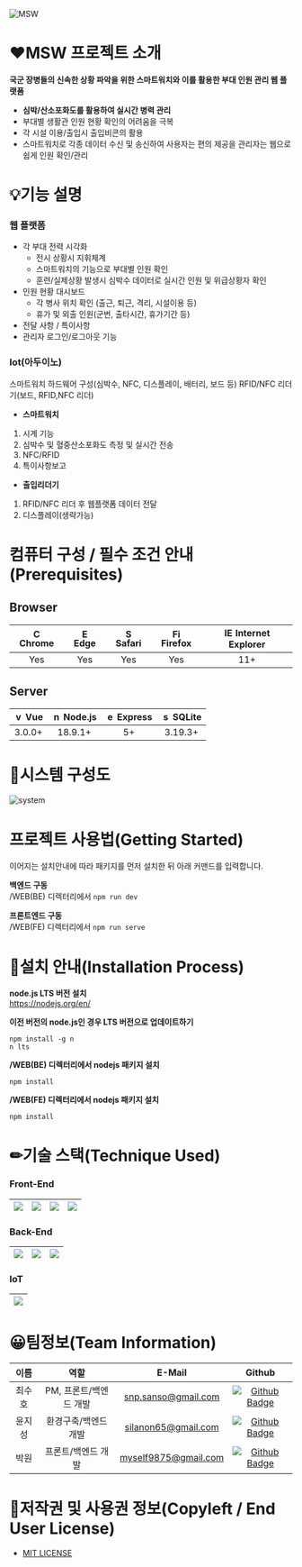 ![MSW](https://s3.us-west-2.amazonaws.com/secure.notion-static.com/91794090-3af4-44e4-a987-7aab365e0ac6/2.png?X-Amz-Algorithm=AWS4-HMAC-SHA256&X-Amz-Content-Sha256=UNSIGNED-PAYLOAD&X-Amz-Credential=AKIAT73L2G45EIPT3X45%2F20221021%2Fus-west-2%2Fs3%2Faws4_request&X-Amz-Date=20221021T002915Z&X-Amz-Expires=86400&X-Amz-Signature=4f969023bcb0361ea3f9fa789ac91b43b15d150568098d829780c8407d7d0072&X-Amz-SignedHeaders=host&response-content-disposition=filename%20%3D%222.png%22&x-id=GetObject)

# ❤MSW 프로젝트 소개

**국군 장병들의 신속한 상황 파악을 위한 스마트워치와 이를 활용한 부대 인원 관리 웹 플랫폼**
- **심박/산소포화도를 활용하여 실시간 병력 관리**
- 부대별 생활관 인원 현황 확인의 어려움을 극복
- 각 시설 이용/출입시 출입비콘의 활용
- 스마트워치로 각종 데이터 수신 및 송신하여 사용자는 편의 제공을 관리자는 웹으로 쉽게 인원 확인/관리




# 💡기능 설명

### 웹 플랫폼
- 각 부대 전력 시각화
    - 전시 상황시 지휘체계
    - 스마트워치의 기능으로 부대별 인원 확인
    - 훈련/실제상황 발생시 심박수 데이터로 실시간 인원 및 위급상황자 확인
- 인원 현황 대시보드
    - 각 병사 위치 확인 (출근, 퇴근, 격리, 시설이용 등)
    - 휴가 및 외출 인원(군번, 출타시간, 휴가기간 등) 
- 전달 사항 / 특이사항
- 관리자 로그인/로그아웃 기능


### Iot(아두이노)
스마트워치 하드웨어 구성(심박수, NFC, 디스플레이, 배터리, 보드 등)
RFID/NFC 리더기(보드, RFID,NFC 리더)

- **스마트워치**
1. 시계 기능
2. 심박수 및 혈중산소포화도 측정 및 실시간 전송
3. NFC/RFID 
4. 특이사항보고

- **출입리더기**
1. RFID/NFC 리더 후 웹플랫폼 데이터 전달
2. 디스플레이(생략가능)



# 컴퓨터 구성 / 필수 조건 안내(Prerequisites)
## Browser
| <img src="https://user-images.githubusercontent.com/55467050/137036906-a6c0f879-5b51-49d3-8e02-d01994f64d18.png" alt="Chrome" width="16px" height="16px" /> Chrome | <img src="https://user-images.githubusercontent.com/55467050/137036913-033a988f-b9c9-4980-8540-5994cfa7e465.jpg" alt="Edge" width="16px" height="16px" /> Edge | <img src="https://user-images.githubusercontent.com/55467050/137036914-1a1f080e-9fb3-4b29-a143-517be979e78f.png" alt="Safari" width="16px" height="16px" /> Safari | <img src="https://user-images.githubusercontent.com/55467050/137036916-91328771-5dd5-41fb-a842-8562db3c480c.png" alt="Firefox" width="16px" height="16px" /> Firefox | <img src="https://user-images.githubusercontent.com/55467050/137036911-ccb70714-15fc-46fb-a074-19bb769727e9.png" alt="IE" width="16px" height="16px" /> Internet Explorer |
| :---: | :---: | :---: | :---: | :---: |
| Yes | Yes | Yes | Yes | 11+ |



## Server
| <img src="https://user-images.githubusercontent.com/71062855/197093088-35197723-a3ee-4f42-b4b2-390cfbbba466.png" alt="vue" width="16px" height="16px" /> Vue | <img src="https://user-images.githubusercontent.com/71062855/197093590-5aea074d-8fe6-4106-a0f9-9a14f653aa4d.png" alt="nodejs" width="16px" height="16px" /> Node.js | <img src="https://user-images.githubusercontent.com/71062855/197093406-c0701c00-d809-4168-b0ff-1b67b5fd6b0e.png" alt="express" width="16px" height="16px" /> Express | <img src="https://user-images.githubusercontent.com/71062855/197093394-95860fc4-982e-461b-b4c9-28bc2d6ba299.png" alt="sqlite" width="16px" height="16px" /> SQLite |
| :---: | :---: | :---: | :---: |
| 3.0.0+ | 18.9.1+ | 5+ | 3.19.3+ |

# 🔗시스템 구성도
![system](https://s3.us-west-2.amazonaws.com/secure.notion-static.com/58843f95-68af-40dd-8f5c-984fd4a9673d/a.png?X-Amz-Algorithm=AWS4-HMAC-SHA256&X-Amz-Content-Sha256=UNSIGNED-PAYLOAD&X-Amz-Credential=AKIAT73L2G45EIPT3X45%2F20221021%2Fus-west-2%2Fs3%2Faws4_request&X-Amz-Date=20221021T014448Z&X-Amz-Expires=86400&X-Amz-Signature=a30711641c0c065c705441d559d5f676eb6003f6435cd51c1f8d45901a88368f&X-Amz-SignedHeaders=host&response-content-disposition=filename%20%3D%22a.png%22&x-id=GetObject)

# 프로젝트 사용법(Getting Started)  
이어지는 설치안내에 따라 패키지를 먼저 설치한 뒤 아래 커맨드를 입력합니다.  

**백엔드 구동**  
/WEB(BE) 디렉터리에서 ` npm run dev `

**프론트엔드 구동**  
/WEB(FE) 디렉터리에서 ` npm run serve `


# 📖설치 안내(Installation Process)

**node.js LTS 버전 설치**  
https://nodejs.org/en/

**이전 버전의 node.js인 경우 LTS 버전으로 업데이트하기**
```
npm install -g n
n lts
```

**/WEB(BE) 디렉터리에서 nodejs 패키지 설치**  

```
npm install
```
<!--
npm install -g express-generator
npm install sqlite3
npm install -g nodemon --save-dev
-->

**/WEB(FE) 디렉터리에서 nodejs 패키지 설치**  

```
npm install 
```
<!--
npm i @vue/cli-service 
npm i @vue/cli-plugin-babel 
npm i @vue/cli-plugin-eslint 
npm install -g sass-migrator
npm install vue-router --save
npm install axios --save
-->

# ✏기술 스택(Technique Used)

### Front-End
|<img src="https://img.shields.io/badge/vue-3FB27F?style=for-the-badge&logo=vue.js&logoColor=white">|<img src="https://img.shields.io/badge/html5-E34F26?style=for-the-badge&logo=html5&logoColor=white">|<img src="https://img.shields.io/badge/css-1572B6?style=for-the-badge&logo=css3&logoColor=white">|<img src="https://img.shields.io/badge/bootstrap-7952B3?style=for-the-badge&logo=bootstrap&logoColor=white">|
|:---:|:---:|:---:|:---:|


### Back-End
|<img src="https://img.shields.io/badge/sqlite-4479A1?style=for-the-badge&logo=sqlite&logoColor=white">|<img src="https://img.shields.io/badge/node.js-339933?style=for-the-badge&logo=Node.js&logoColor=white">|<img src="https://img.shields.io/badge/express-F8F8F8?style=for-the-badge&logo=express&logoColor=black">|
|:---:|:---:|:---:|


### IoT
|<img src="https://img.shields.io/badge/arduino-00979D?style=for-the-badge&logo=arduino&logoColor=white">|
|:---:|




# 😀팀정보(Team Information)

|이름|역할|E-Mail|Github|
|:---:|:---:|:---:|:---:|
|최수호| PM, 프론트/백엔드 개발|snp.sanso@gmail.com|[![Github Badge](https://img.shields.io/badge/Github-181717?style=flat&logo=Github&logoColor=white)](https://github.com/s4nso)
|윤지성| 환경구축/백엔드 개발|silanon65@gmail.com|[![Github Badge](https://img.shields.io/badge/Github-181717?style=flat&logo=Github&logoColor=white)](https://github.com/jise8893)
|박원| 프론트/백엔드 개발|myself9875@gmail.com|[![Github Badge](https://img.shields.io/badge/Github-181717?style=flat&logo=Github&logoColor=white)](https://github.com/1park)



# 📜저작권 및 사용권 정보(Copyleft / End User License)
- [MIT LICENSE](https://github.com/osamhack2022/Web_Iot_Cloud_MND-Smart-Watch_Watchmaker/blob/main/License)
